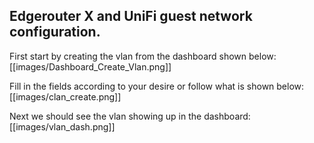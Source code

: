 ## Edgerouter X and UniFi guest network configuration.

First start by creating the vlan from the dashboard shown below:
[[images/Dashboard_Create_Vlan.png]]

Fill in the fields according to your desire or follow what is shown below:
[[images/clan_create.png]]

Next we should see the vlan showing up in the dashboard:
[[images/vlan_dash.png]]